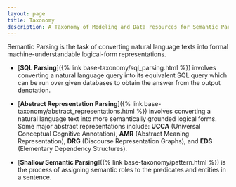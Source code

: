 ```yaml
---
layout: page
title: Taxonomy
description: A Taxonomy of Modeling and Data resources for Semantic Parsing.
---
```

Semantic Parsing is the task of converting natural language texts into formal machine-understandable logical-form representations.


 * [**SQL Parsing**]({% link base-taxonomy/sql_parsing.html %}) involves converting a natural language query into its equivalent SQL query which can be run over given databases to obtain the answer from the output denotation.

 * [**Abstract Representation Parsing**]({% link base-taxonomy/abstract_representations.html %}) involves converting a natural language text into more semantically grounded logical forms. Some major abstract representations include: <b>UCCA</b> (Universal Conceptual Cognitive Annotation), <b>AMR</b> (Abstract Meaning Representation), <b>DRG</b> (Discourse Representation Graphs), and <b>EDS</b> (Elementary Dependency Structures).

 * [**Shallow Semantic Parsing**]({% link base-taxonomy/pattern.html %}) is the process of assigning semantic roles to the predicates and entities in a sentence.


